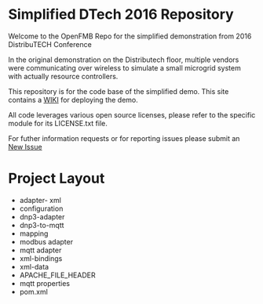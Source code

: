 # Simplified DTech 2016 Repository #
Welcome to the OpenFMB Repo for the simplified demonstration from 2016 DistribuTECH Conference

In the original demonstration on the Distributech floor, multiple vendors were communicating over wireless to simulate a small microgrid system with actually resource controllers.  

This repository is for the code base of the simplified demo.   This site contains a [WIKI](https://github.com/openfmb/dtech-demo-2016/wiki) for deploying the demo. 

All code leverages various open source licenses, please refer to the specific module for its LICENSE.txt file.

For futher information requests or for reporting issues please submit an [New Issue](https://github.com/openfmb/dtech-demo-2016/issues/new)


# Project Layout #

+ adapter- xml
+ configuration
+ dnp3-adapter
+ dnp3-to-mqtt
+ mapping
+ modbus adapter
+ mqtt adapter
+ xml-bindings
+ xml-data
+ APACHE_FILE_HEADER
+ mqtt properties
+ pom.xml




